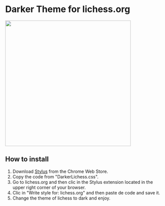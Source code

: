 # Darker Theme for lichess.org

<img src="https://i.imgur.com/Agk7WVO.png" height=400px>

## How to install

1. Download [Stylus](https://chrome.google.com/webstore/detail/stylus/clngdbkpkpeebahjckkjfobafhncgmne?hl=es-419) from the Chrome Web Store.
2. Copy the code from "DarkerLichess.css".
3. Go to lichess.org and then clic in the Stylus extension located in the upper right corner of your browser.
4. Clic in "Write style for: lichess.org" and then paste de code and save it.
5. Change the theme of lichess to dark and enjoy.
